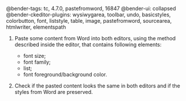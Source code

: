 @bender-tags: tc, 4.7.0, pastefromword, 16847
@bender-ui: collapsed
@bender-ckeditor-plugins: wysiwygarea, toolbar, undo, basicstyles, colorbutton, font, liststyle, table, image, pastefromword, sourcearea, htmlwriter, elementspath

1. Paste some content from Word into both editors, using the method described inside the editor, that contains following elements:
	* font size;
	* font family;
	* list;
	* font foreground/background color.

2. Check if the pasted content looks the same in both editors and if the styles from Word are preserved.
